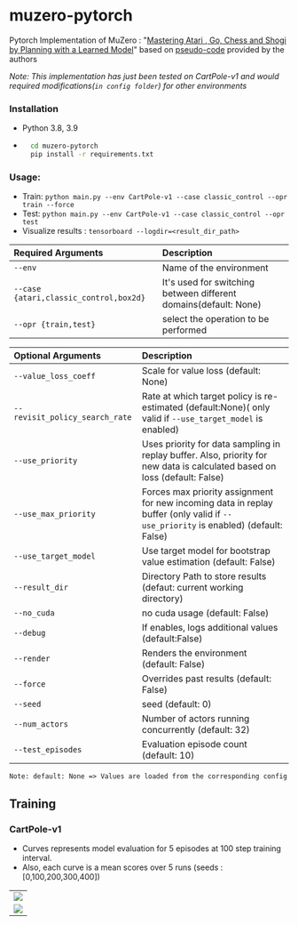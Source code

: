 # muzero-pytorch
Pytorch Implementation of MuZero : "[Mastering Atari , Go, Chess and Shogi by Planning with a Learned Model](https://arxiv.org/pdf/1911.08265.pdf)"  based on [pseudo-code](https://arxiv.org/src/1911.08265v1/anc/pseudocode.py) provided by the authors

_Note: This implementation has just been tested on CartPole-v1 and would required modifications(`in config folder`) for other environments_

### Installation
  - Python 3.8, 3.9
  - ```bash
      cd muzero-pytorch
      pip install -r requirements.txt
      ```

### Usage:
* Train: ```python main.py --env CartPole-v1 --case classic_control --opr train --force ```
* Test: ```python main.py --env CartPole-v1 --case classic_control --opr test```
* Visualize results : ```tensorboard --logdir=<result_dir_path>```

|Required Arguments | Description|
|:-------------|:-------------|
| `--env`                          |Name of the environment|
| `--case {atari,classic_control,box2d}` |It's used for switching between different domains(default: None)|
| `--opr {train,test}`             |select the operation to be performed|

|Optional Arguments | Description|
|:-------------|:-------------|
| `--value_loss_coeff`           |Scale for value loss (default: None)|
| `--revisit_policy_search_rate` |Rate at which target policy is re-estimated (default:None)( only valid if ```--use_target_model``` is enabled)|
| `--use_priority`               |Uses priority for  data sampling in replay buffer. Also, priority for new data is calculated based on loss (default: False)|
| `--use_max_priority`           |Forces max priority assignment for new incoming data in replay buffer (only valid if ```--use_priority``` is enabled) (default: False) |
| `--use_target_model`           |Use target model for bootstrap value estimation (default: False)|
| `--result_dir`                 |Directory Path to store results (defaut: current working directory)|
| `--no_cuda`                    |no cuda usage (default: False)|
| `--debug`                      |If enables, logs additional values  (default:False)|
| `--render`                     |Renders the environment (default: False)|
| `--force`                      |Overrides past results (default: False)|
| `--seed`                       |seed (default: 0)|
| `--num_actors`                 |Number of actors running concurrently (default: 32)|
| `--test_episodes`              |Evaluation episode count (default: 10)|

```Note: default: None => Values are loaded from the corresponding config```

## Training
### CartPole-v1
- Curves represents model evaluation for 5 episodes at 100 step training interval. 
- Also, each curve is a  mean scores over 5 runs (seeds : [0,100,200,300,400])

| |
|:--|
|![](static/imgs/cartpole_test_score.png)|
|![](static/imgs/legend_cartpole.png)|





